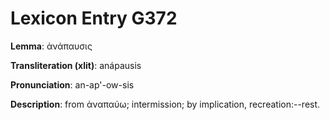 # Lexicon Entry G372

**Lemma**: ἀνάπαυσις

**Transliteration (xlit)**: anápausis

**Pronunciation**: an-ap'-ow-sis

**Description**:
from ἀναπαύω; intermission; by implication, recreation:--rest.
